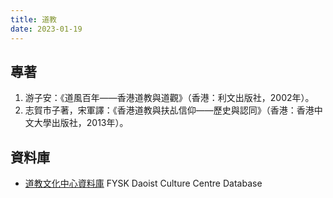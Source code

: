 ```yaml
---
title: 道教
date: 2023-01-19
---
```

<adsense></adsense>

## 專著
1. 游子安：《道風百年——香港道教與道觀》（香港：利文出版社，2002年）。
2. 志賀市子著，宋軍譯：《香港道教與扶乩信仰——歷史與認同》（香港：香港中文大學出版社，2013年）。
## 資料庫
- [道教文化中心資料庫](https://zh.daoinfo.org/) FYSK Daoist Culture Centre Database